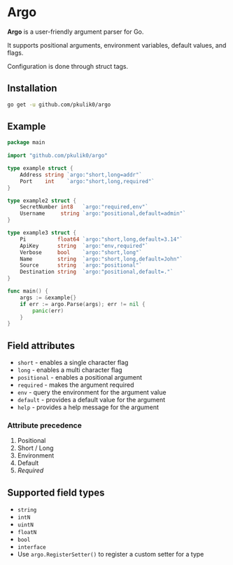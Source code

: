 # Argo 

**Argo** is a user-friendly argument parser for Go.

It supports positional arguments, environment variables, default values, and flags.

Configuration is done through struct tags.

## Installation

```bash
go get -u github.com/pkulik0/argo
```

## Example

```go
package main
    
import "github.com/pkulik0/argo"

type example struct {
	Address string `argo:"short,long=addr"`
	Port    int    `argo:"short,long,required"`
}

type example2 struct {
	SecretNumber int8   `argo:"required,env"`
	Username     string `argo:"positional,default=admin"`
}

type example3 struct {
	Pi          float64 `argo:"short,long,default=3.14"`
	ApiKey      string  `argo:"env,required"`
	Verbose     bool    `argo:"short,long"`
	Name        string  `argo:"short,long,default=John"`
	Source      string  `argo:"positional"`
	Destination string  `argo:"positional,default=."`
}

func main() {
	args := &example{}
	if err := argo.Parse(args); err != nil {
		panic(err)
	}
}
```

## Field attributes

- `short` - enables a single character flag 
- `long` - enables a multi character flag
- `positional` - enables a positional argument 
- `required` - makes the argument required
- `env` - query the environment for the argument value
- `default` - provides a default value for the argument
- `help` - provides a help message for the argument

### Attribute precedence

1. Positional 
2. Short / Long
2. Environment 
3. Default 
4. *Required* 

## Supported field types

- `string`
- `intN`
- `uintN`
- `floatN`
- `bool`
- `interface`
- Use `argo.RegisterSetter()` to register a custom setter for a type
